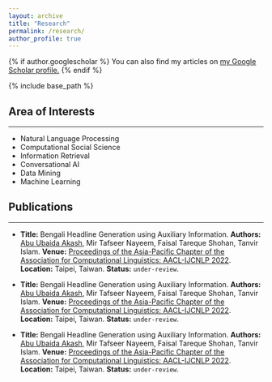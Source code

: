 ```yaml
---
layout: archive
title: "Research"
permalink: /research/
author_profile: true
---
```


{% if author.googlescholar %}
  You can also find my articles on <u><a href="{{author.googlescholar}}">my Google Scholar profile</a>.</u>
{% endif %}

{% include base_path %}

## Area of Interests

---

* Natural Language Processing
* Computational Social Science
* Information Retrieval
* Conversational AI
* Data Mining
* Machine Learning



## Publications

---

* **Title:** Bengali Headline Generation using Auxiliary Information.
**Authors:** <ins>Abu Ubaida Akash</ins>, Mir Tafseer Nayeem, Faisal Tareque Shohan, Tanvir Islam.
**Venue:** [Proceedings of the Asia-Pacific Chapter of the Association for Computational Linguistics: AACL-IJCNLP 2022](https://www.aacl2022.org/ "https://www.aacl2022.org/").
**Location:** Taipei, Taiwan.
**Status:** `under-review`.

* **Title:** Bengali Headline Generation using Auxiliary Information.
**Authors:** <ins>Abu Ubaida Akash</ins>, Mir Tafseer Nayeem, Faisal Tareque Shohan, Tanvir Islam.
**Venue:** [Proceedings of the Asia-Pacific Chapter of the Association for Computational Linguistics: AACL-IJCNLP 2022](https://www.aacl2022.org/ "https://www.aacl2022.org/").
**Location:** Taipei, Taiwan.
**Status:** `under-review`.

* **Title:** Bengali Headline Generation using Auxiliary Information.
**Authors:** <ins>Abu Ubaida Akash</ins>, Mir Tafseer Nayeem, Faisal Tareque Shohan, Tanvir Islam.
**Venue:** [Proceedings of the Asia-Pacific Chapter of the Association for Computational Linguistics: AACL-IJCNLP 2022](https://www.aacl2022.org/ "https://www.aacl2022.org/").
**Location:** Taipei, Taiwan.
**Status:** `under-review`.

<!-- {% for post in site.research reversed %}
  {% include archive-single.html %}
{% endfor %} -->
